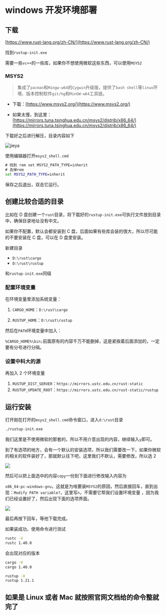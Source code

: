 # windows 开发环境部署

## 下载

[https://www.rust-lang.org/zh-CN/](https://www.rust-lang.org/zh-CN/)

找到`rustup-init.exe`

需要一些`vc++`的一些库，如果你不想使用微软这些东西，可以使用`MSYS2`

### MSYS2

> 集成了`pacman`和`Mingw-w64`的`Cygwin`升级版，提供了`bash shell`等`linux`环境、版本控制软件`git/hg`和`MinGW-w64`工具链。

-   下载：[https://www.msys2.org/](https://www.msys2.org/)

-   如果太慢，到这里：[https://mirrors.tuna.tsinghua.edu.cn/msys2/distrib/x86_64/](https://mirrors.tuna.tsinghua.edu.cn/msys2/distrib/x86_64/)

下载好之后进行解压，目录内容如下

![jieya](https://virusoss.oss-cn-shanghai.aliyuncs.com/images/20220913215323.png)

使用编辑器打开`msys2_shell.cmd`

```cmd
# 找到 rem set MSYS2_PATH_TYPE=inherit
# 去掉rem
set MSYS2_PATH_TYPE=inherit
```

保存之后退出，双击它运行。

## 创建比较合适的目录

比如在 D 盘创建一个`rust`目录，将下载好的`rustup-init.exe`可执行文件放到目录中，确保目录地址没有中文。

如果你不配置，默认会都安装到 C 盘，后面如果有些库会装的很大，所以尽可能的不要安装在 C 盘，可以在 D 盘里安装。

新建目录

-   `D:\rust\cargo`
-   `D:\rust\rustup`

和`rustup-init.exe`同级

### 配置环境变量

在环境变量里添加系统变量：

1.  `CARGO_HOME`：`D:\rust\cargo`

2.  `RUSTUP_HOME`：`D:\rust\rustup`

然后在`PATH`环境变量中加入：

`%CARGO_HOME%\bin;`前面原有的内容千万不能删掉，这是紧挨着后面添加的，一定要有分号进行分隔。

### 设置中科大的源

再加入 2 个环境变量

1.  `RUSTUP_DIST_SERVER`：`https://mirrors.ustc.edu.cn/rust-static`
2.  `RUSTUP_UPDATE_ROOT`：`https://mirrors.ustc.edu.cn/rust-static/rustup`

## 运行安装

打开刚在打开的`msys2_shell.cmd`命令窗口，进入`d:\rust`目录

```bash
./rustup-init.exe
```

我们这里是不使用微软的那套的，所以不用介意出现的内容，继续输入`y`即可。

到了有选项的地方，会有一个默认的安装选项，所以我们需要改一下，如果你微软的相关的软件装好了，那就默认往下吧，这里我们不默认，需要修改，所以选 2

![](https://virusoss.oss-cn-shanghai.aliyuncs.com/images/20220913220611.png)

然后可以把上面选中的内容`copy`一份到下面进行修改输入内容为

`x86_64-pc-windows-gnu`，这就是为啥要装`MSYS2`的原因，然后直接回车，直到出现：`Modify PATH variable?`，这里写`n`，不需要它帮我们设置环境变量 ，因为我们已经设置好了，然后出现下面的选项界面。

![](https://virusoss.oss-cn-shanghai.aliyuncs.com/images/20220913220823.png)

最后再按下回车，等他下载完成。

如果装成功，使用命令进行测试

```bash
rustc -V
rustc 1.40.0
```

会出现对应的版本

```bash
cargo -V
cargo 1.40.0
```

```bash
rustup -V
rustup 1.21.1
```

## 如果是 Linux 或者 Mac 就按照官网文档给的命令整就完了
